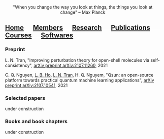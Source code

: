 <p align="center">
"When you change the way you look at things, the things you look at change" – Max Planck
</p>

## [Home](index.md)<img src="test_space.png" width="30" height="1">[Members](members.md)<img src="test_space.png" width="30" height="1">[Research](research.md)<img src="test_space.png" width="30" height="1">[<ins>Publications</ins>](publications.md)<img src="test_space.png" width="30" height="1">[Courses](courses.md)<img src="test_space.png" width="30" height="1">[Softwares](softwares.md)

### Preprint
L. N. Tran, "Improving perturbation theory for open-shell molecules via self-consistency", [arXiv preprint arXiv:2107.11260](https://arxiv.org/abs/2107.11260), 2021

C. Q. Nguyen, <ins>L. B. Ho</ins>, <ins>L. N. Tran</ins>, H. Q. Nguyem, "Qsun: an open-source platform towards practical quantum machine learning applications", [arXiv preprint arXiv:2107.10541](https://arxiv.org/abs/2107.10541), 2021

### Selected papers

under construction

### Books and book chapters

under construction


